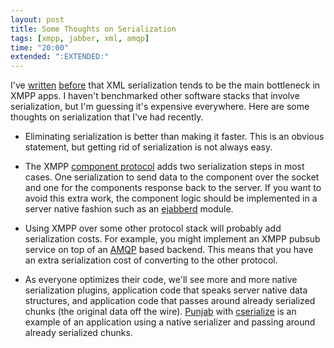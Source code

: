```yaml
---
layout: post
title: Some Thoughts on Serialization
tags: [xmpp, jabber, xml, amqp]
time: "20:00"
extended: ":EXTENDED:"
---
```


I've [written](http://metajack.im/2009/01/18/speed-up-ejabberd/)
[before](http://metajack.im/2009/01/26/make-your-twisted-xmpp-apps-scream/)
that XML serialization tends to be the main bottleneck in XMPP apps.
I haven't benchmarked other software stacks that involve
serialization, but I'm guessing it's expensive everywhere.  Here are
some thoughts on serialization that I've had recently.

* Eliminating serialization is better than making it faster.  This is
  an obvious statement, but getting rid of serialization is not always
  easy.

* The XMPP [component
  protocol](http://xmpp.org/extensions/xep-0114.html) adds two
  serialization steps in most cases.  One serialization to send data
  to the component over the socket and one for the components response
  back to the server.  If you want to avoid this extra work, the
  component logic should be implemented in a server native fashion
  such as an [ejabberd](http://www.ejabberd.im) module.

* Using XMPP over some other protocol stack will probably add
  serialization costs.  For example, you might implement an XMPP
  pubsub service on top of an [AMQP](http://www.amqp.org) based
  backend.  This means that you have an extra serialization cost of
  converting to the other protocol.
* As everyone optimizes their code, we'll see more and more native
  serialization plugins, application code that speaks server native
  data structures, and application code that passes around already
  serialized chunks (the original data off the wire).
  [Punjab](http://code.stanziq.com/punjab) with
  [cserialize](http://github.com/metajack/cserialize/tree/master) is
  an example of an application using a native serializer and passing
  around already serialized chunks.
